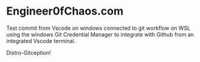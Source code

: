# Engineer0fChaos.com
Test commit from Vscode on windows connected to git workflow on WSL using the windows Git Credential Manager to integrate with Github from an integrated Vscode terminal.

Distro-Gitception!
